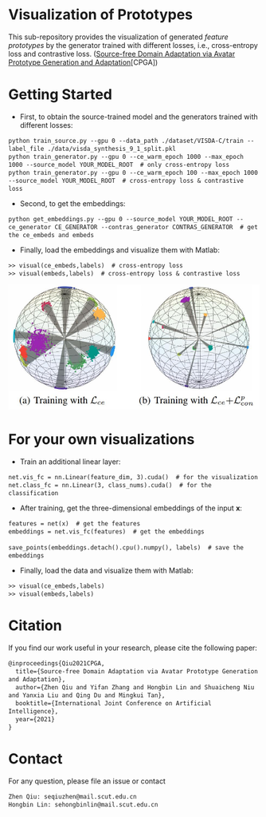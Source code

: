 # Visualization of Prototypes

This sub-repository provides the visualization of generated *feature prototypes* by the generator trained with different losses, i.e., cross-entropy loss and contrastive loss. 
([Source-free Domain Adaptation via Avatar Prototype Generation and Adaptation](https://arxiv.org/abs/2106.15326)[CPGA])

# Getting Started
- First, to obtain the source-trained model and the generators trained with different losses:
```
python train_source.py --gpu 0 --data_path ./dataset/VISDA-C/train --label_file ./data/visda_synthesis_9_1_split.pkl
python train_generator.py --gpu 0 --ce_warm_epoch 1000 --max_epoch 1000 --source_model YOUR_MODEL_ROOT  # only cross-entropy loss
python train_generator.py --gpu 0 --ce_warm_epoch 100 --max_epoch 1000 --source_model YOUR_MODEL_ROOT  # cross-entropy loss & contrastive loss
```

- Second, to get the embeddings:
```
python get_embeddings.py --gpu 0 --source_model YOUR_MODEL_ROOT --ce_generator CE_GENERATOR --contras_generator CONTRAS_GENERATOR  # get the ce_embeds and embeds
```
- Finally, load the embeddings and visualize them with Matlab:
```
>> visual(ce_embeds,labels)  # cross-entropy loss
>> visual(embeds,labels)  # cross-entropy loss & contrastive loss
```
![CE](./results/visualization.jpg)


# For your own visualizations
- Train an additional linear layer:
```
net.vis_fc = nn.Linear(feature_dim, 3).cuda()  # for the visualization
net.class_fc = nn.Linear(3, class_nums).cuda()  # for the classification
```

- After training, get the three-dimensional embeddings of the input **x**:
```
features = net(x)  # get the features
embeddings = net.vis_fc(features)  # get the embeddings

save_points(embeddings.detach().cpu().numpy(), labels)  # save the embeddings
```

- Finally, load the data and visualize them with Matlab:
```
>> visual(ce_embeds,labels)
>> visual(embeds,labels)
```



# Citation
If you find our work useful in your research, please cite the following paper:
```
@inproceedings{Qiu2021CPGA,
  title={Source-free Domain Adaptation via Avatar Prototype Generation and Adaptation},
  author={Zhen Qiu and Yifan Zhang and Hongbin Lin and Shuaicheng Niu and Yanxia Liu and Qing Du and Mingkui Tan},
  booktitle={International Joint Conference on Artificial Intelligence},
  year={2021}
}
```

# Contact
For any question, please file an issue or contact
```
Zhen Qiu: seqiuzhen@mail.scut.edu.cn
Hongbin Lin: sehongbinlin@mail.scut.edu.cn
```